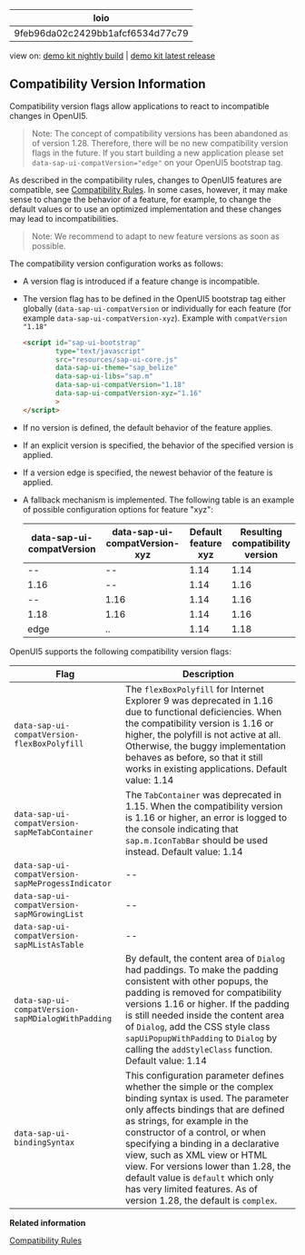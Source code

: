 <!-- loio9feb96da02c2429bb1afcf6534d77c79 -->

| loio |
| -----|
| 9feb96da02c2429bb1afcf6534d77c79 |

<div id="loio">

view on: [demo kit nightly build](https://openui5nightly.hana.ondemand.com/#/topic/9feb96da02c2429bb1afcf6534d77c79) | [demo kit latest release](https://openui5.hana.ondemand.com/#/topic/9feb96da02c2429bb1afcf6534d77c79)</div>

## Compatibility Version Information

Compatibility version flags allow applications to react to incompatible changes in OpenUI5.

> Note:
> The concept of compatibility versions has been abandoned as of version 1.28. Therefore, there will be no new compatibility version flags in the future. If you start building a new application please set `data-sap-ui-compatVersion="edge"` on your OpenUI5 bootstrap tag.
> 
> 

As described in the compatibility rules, changes to OpenUI5 features are compatible, see [Compatibility Rules](Compatibility_Rules_91f0873.md). In some cases, however, it may make sense to change the behavior of a feature, for example, to change the default values or to use an optimized implementation and these changes may lead to incompatibilities.

> Note:
> We recommend to adapt to new feature versions as soon as possible.
> 
> 

The compatibility version configuration works as follows:

-   A version flag is introduced if a feature change is incompatible.
-   The version flag has to be defined in the OpenUI5 bootstrap tag either globally \(`data-sap-ui-compatVersion` or individually for each feature \(for example `data-sap-ui-compatVersion-xyz`\). Example with `compatVersion "1.18"`

    ``` html
    <script id="sap-ui-bootstrap" 
            type="text/javascript"
            src="resources/sap-ui-core.js"
            data-sap-ui-theme="sap_belize"
            data-sap-ui-libs="sap.m"
            data-sap-ui-compatVersion="1.18"
            data-sap-ui-compatVersion-xyz="1.16"
            >
    </script> 
    ```

-   If no version is defined, the default behavior of the feature applies.
-   If an explicit version is specified, the behavior of the specified version is applied.
-   If a version edge is specified, the newest behavior of the feature is applied.
-   A fallback mechanism is implemented. The following table is an example of possible configuration options for feature "xyz":

    |data-sap-ui-compatVersion|data-sap-ui-compatVersion-xyz|Default feature xyz|Resulting compatibility version|
    |-------------------------|-----------------------------|-------------------|-------------------------------|
    |--|--|1.14|1.14|
    |1.16|--|1.14|1.16|
    |--|1.16|1.14|1.16|
    |1.18|1.16|1.14|1.16|
    |edge|..|1.14|1.18|


OpenUI5 supports the following compatibility version flags:

|Flag|Description|
|----|-----------|
|`data-sap-ui-compatVersion-flexBoxPolyfill`|The `flexBoxPolyfill` for Internet Explorer 9 was deprecated in 1.16 due to functional deficiencies. When the compatibility version is 1.16 or higher, the polyfill is not active at all. Otherwise, the buggy implementation behaves as before, so that it still works in existing applications. Default value: 1.14|
|`data-sap-ui-compatVersion-sapMeTabContainer`|The `TabContainer` was deprecated in 1.15. When the compatibility version is 1.16 or higher, an error is logged to the console indicating that `sap.m.IconTabBar` should be used instead. Default value: 1.14|
|`data-sap-ui-compatVersion-sapMeProgessIndicator`|--|
|`data-sap-ui-compatVersion-sapMGrowingList`|--|
|`data-sap-ui-compatVersion-sapMListAsTable`|--|
|`data-sap-ui-compatVersion-sapMDialogWithPadding`|By default, the content area of `Dialog` had paddings. To make the padding consistent with other popups, the padding is removed for compatibility versions 1.16 or higher. If the padding is still needed inside the content area of `Dialog`, add the CSS style class `sapUiPopupWithPadding` to `Dialog` by calling the `addStyleClass` function. Default value: 1.14|
|`data-sap-ui-bindingSyntax`|This configuration parameter defines whether the simple or the complex binding syntax is used. The parameter only affects bindings that are defined as strings, for example in the constructor of a control, or when specifying a binding in a declarative view, such as XML view or HTML view. For versions lower than 1.28, the default value is `default` which only has very limited features. As of version 1.28, the default is `complex`.|

**Related information**  


[Compatibility Rules](Compatibility_Rules_91f0873.md)

